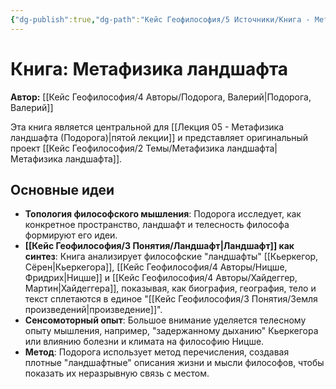 ```yaml
---
{"dg-publish":true,"dg-path":"Кейс Геофилософия/5 Источники/Книга - Метафизика ландшафта (Подорога)","permalink":"/kejs-geofilosofiya/5-istochniki/kniga-metafizika-landshafta-podoroga/","dgShowLocalGraph":true}
---
```



# Книга: Метафизика ландшафта

**Автор:** [[Кейс Геофилософия/4 Авторы/Подорога, Валерий\|Подорога, Валерий]]

Эта книга является центральной для [[Лекция 05 - Метафизика ландшафта (Подорога)\|пятой лекции]] и представляет оригинальный проект [[Кейс Геофилософия/2 Темы/Метафизика ландшафта\|Метафизика ландшафта]].

## Основные идеи
- **Топология философского мышления**: Подорога исследует, как конкретное пространство, ландшафт и телесность философа формируют его идеи.
- **[[Кейс Геофилософия/3 Понятия/Ландшафт\|Ландшафт]] как синтез**: Книга анализирует философские "ландшафты" [[Кьеркегор, Сёрен\|Кьеркегора]], [[Кейс Геофилософия/4 Авторы/Ницше, Фридрих\|Ницше]] и [[Кейс Геофилософия/4 Авторы/Хайдеггер, Мартин\|Хайдеггера]], показывая, как биография, география, тело и текст сплетаются в единое "[[Кейс Геофилософия/3 Понятия/Земля произведений\|произведение]]".
- **Сенсомоторный опыт**: Большое внимание уделяется телесному опыту мышления, например, "задержанному дыханию" Кьеркегора или влиянию болезни и климата на философию Ницше.
- **Метод**: Подорога использует метод перечисления, создавая плотные "ландшафтные" описания жизни и мысли философов, чтобы показать их неразрывную связь с местом.